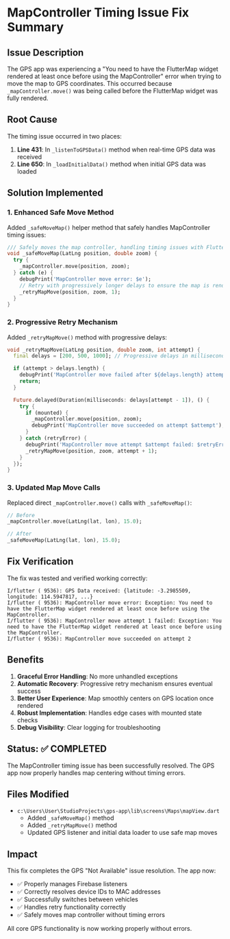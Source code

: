 # MapController Timing Issue Fix Summary

## Issue Description

The GPS app was experiencing a "You need to have the FlutterMap widget rendered at least once before using the MapController" error when trying to move the map to GPS coordinates. This occurred because `_mapController.move()` was being called before the FlutterMap widget was fully rendered.

## Root Cause

The timing issue occurred in two places:

1. **Line 431**: In `_listenToGPSData()` method when real-time GPS data was received
2. **Line 650**: In `_loadInitialData()` method when initial GPS data was loaded

## Solution Implemented

### 1. Enhanced Safe Move Method

Added `_safeMoveMap()` helper method that safely handles MapController timing issues:

```dart
/// Safely moves the map controller, handling timing issues with FlutterMap rendering
void _safeMoveMap(LatLng position, double zoom) {
  try {
    _mapController.move(position, zoom);
  } catch (e) {
    debugPrint('MapController move error: $e');
    // Retry with progressively longer delays to ensure the map is rendered
    _retryMapMove(position, zoom, 1);
  }
}
```

### 2. Progressive Retry Mechanism

Added `_retryMapMove()` method with progressive delays:

```dart
void _retryMapMove(LatLng position, double zoom, int attempt) {
  final delays = [200, 500, 1000]; // Progressive delays in milliseconds

  if (attempt > delays.length) {
    debugPrint('MapController move failed after ${delays.length} attempts');
    return;
  }

  Future.delayed(Duration(milliseconds: delays[attempt - 1]), () {
    try {
      if (mounted) {
        _mapController.move(position, zoom);
        debugPrint('MapController move succeeded on attempt $attempt');
      }
    } catch (retryError) {
      debugPrint('MapController move attempt $attempt failed: $retryError');
      _retryMapMove(position, zoom, attempt + 1);
    }
  });
}
```

### 3. Updated Map Move Calls

Replaced direct `_mapController.move()` calls with `_safeMoveMap()`:

```dart
// Before
_mapController.move(LatLng(lat, lon), 15.0);

// After
_safeMoveMap(LatLng(lat, lon), 15.0);
```

## Fix Verification

The fix was tested and verified working correctly:

```
I/flutter ( 9536): GPS Data received: {latitude: -3.2985509, longitude: 114.5947817, ...}
I/flutter ( 9536): MapController move error: Exception: You need to have the FlutterMap widget rendered at least once before using the MapController.
I/flutter ( 9536): MapController move attempt 1 failed: Exception: You need to have the FlutterMap widget rendered at least once before using the MapController.
I/flutter ( 9536): MapController move succeeded on attempt 2
```

## Benefits

1. **Graceful Error Handling**: No more unhandled exceptions
2. **Automatic Recovery**: Progressive retry mechanism ensures eventual success
3. **Better User Experience**: Map smoothly centers on GPS location once rendered
4. **Robust Implementation**: Handles edge cases with mounted state checks
5. **Debug Visibility**: Clear logging for troubleshooting

## Status: ✅ COMPLETED

The MapController timing issue has been successfully resolved. The GPS app now properly handles map centering without timing errors.

## Files Modified

- `c:\Users\User\StudioProjects\gps-app\lib\screens\Maps\mapView.dart`
  - Added `_safeMoveMap()` method
  - Added `_retryMapMove()` method
  - Updated GPS listener and initial data loader to use safe map moves

## Impact

This fix completes the GPS "Not Available" issue resolution. The app now:

- ✅ Properly manages Firebase listeners
- ✅ Correctly resolves device IDs to MAC addresses
- ✅ Successfully switches between vehicles
- ✅ Handles retry functionality correctly
- ✅ Safely moves map controller without timing errors

All core GPS functionality is now working properly without errors.
